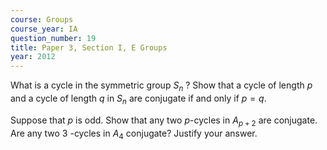 ```yaml
---
course: Groups
course_year: IA
question_number: 19
title: Paper 3, Section I, E Groups
year: 2012
---
```




What is a cycle in the symmetric group $S_{n}$ ? Show that a cycle of length $p$ and a cycle of length $q$ in $S_{n}$ are conjugate if and only if $p=q$.

Suppose that $p$ is odd. Show that any two $p$-cycles in $A_{p+2}$ are conjugate. Are any two 3 -cycles in $A_{4}$ conjugate? Justify your answer.